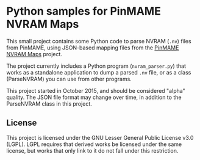 # Python samples for PinMAME NVRAM Maps

This small project contains some Python code to parse NVRAM (`.nv`)
files from PinMAME, using JSON-based mapping files from the [PinMAME
NVRAM Maps](https://github.com/tomlogic/pinmame-nvram-maps) project.

The project currently includes a Python program (`nvram_parser.py`) that
works as a standalone application to dump a parsed `.nv` file, or as a
class (ParseNVRAM) you can use from other programs.

This project started in October 2015, and should be considered "alpha"
quality.  The JSON file format may change over time, in addition to the
ParseNVRAM class in this project.

## License

This project is licensed under the GNU Lesser General Public License
v3.0 (LGPL).  LGPL requires that derived works be licensed under the
same license, but works that only link to it do not fall under this
restriction.
